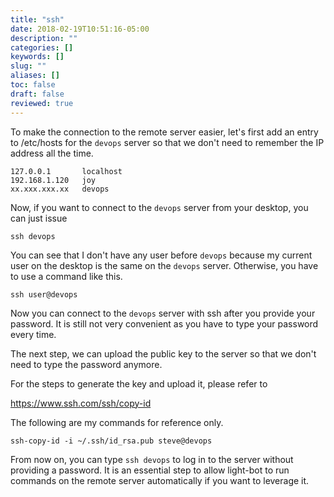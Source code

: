```yaml
---
title: "ssh"
date: 2018-02-19T10:51:16-05:00
description: ""
categories: []
keywords: []
slug: ""
aliases: []
toc: false
draft: false
reviewed: true
---
```


To make the connection to the remote server easier, let's first add an entry to /etc/hosts for the `devops` server so that we don't need to remember the IP address all the time.

```
127.0.0.1       localhost
192.168.1.120   joy
xx.xxx.xxx.xx   devops
``` 

Now, if you want to connect to the `devops` server from your desktop, you can just issue

```
ssh devops
```

You can see that I don't have any user before `devops` because my current user on the desktop is the same on the `devops` server. Otherwise, you have to use a command like this.

```
ssh user@devops
``` 

Now you can connect to the `devops` server with ssh after you provide your password. It is still not very convenient as you have to type your password every time.

The next step, we can upload the public key to the server so that we don't need to type the password anymore. 

For the steps to generate the key and upload it, please refer to

https://www.ssh.com/ssh/copy-id

The following are my commands for reference only.

```
ssh-copy-id -i ~/.ssh/id_rsa.pub steve@devops
```  

From now on, you can type `ssh devops` to log in to the server without providing a password. It is an essential step to allow light-bot to run commands on the remote server automatically if you want to leverage it. 
